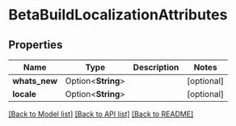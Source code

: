 # BetaBuildLocalizationAttributes

## Properties

Name | Type | Description | Notes
------------ | ------------- | ------------- | -------------
**whats_new** | Option<**String**> |  | [optional]
**locale** | Option<**String**> |  | [optional]

[[Back to Model list]](../README.md#documentation-for-models) [[Back to API list]](../README.md#documentation-for-api-endpoints) [[Back to README]](../README.md)


